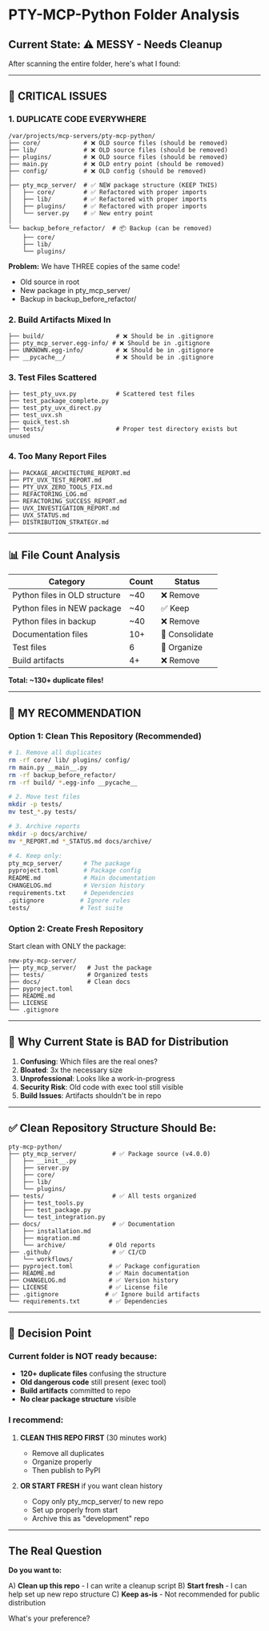 # PTY-MCP-Python Folder Analysis

## Current State: ⚠️ **MESSY - Needs Cleanup**

After scanning the entire folder, here's what I found:

---

## 🔴 CRITICAL ISSUES

### 1. **DUPLICATE CODE EVERYWHERE**
```
/var/projects/mcp-servers/pty-mcp-python/
├── core/            # ❌ OLD source files (should be removed)
├── lib/             # ❌ OLD source files (should be removed)
├── plugins/         # ❌ OLD source files (should be removed)
├── main.py          # ❌ OLD entry point (should be removed)
├── config/          # ❌ OLD config (should be removed)
│
├── pty_mcp_server/  # ✅ NEW package structure (KEEP THIS)
│   ├── core/        # ✅ Refactored with proper imports
│   ├── lib/         # ✅ Refactored with proper imports
│   ├── plugins/     # ✅ Refactored with proper imports
│   └── server.py    # ✅ New entry point
│
└── backup_before_refactor/  # 📦 Backup (can be removed)
    ├── core/
    ├── lib/
    └── plugins/
```

**Problem:** We have THREE copies of the same code!
- Old source in root
- New package in pty_mcp_server/
- Backup in backup_before_refactor/

### 2. **Build Artifacts Mixed In**
```
├── build/                    # ❌ Should be in .gitignore
├── pty_mcp_server.egg-info/ # ❌ Should be in .gitignore  
├── UNKNOWN.egg-info/         # ❌ Should be in .gitignore
├── __pycache__/              # ❌ Should be in .gitignore
```

### 3. **Test Files Scattered**
```
├── test_pty_uvx.py           # Scattered test files
├── test_package_complete.py
├── test_pty_uvx_direct.py
├── test_uvx.sh
├── quick_test.sh
├── tests/                    # Proper test directory exists but unused
```

### 4. **Too Many Report Files**
```
├── PACKAGE_ARCHITECTURE_REPORT.md
├── PTY_UVX_TEST_REPORT.md
├── PTY_UVX_ZERO_TOOLS_FIX.md
├── REFACTORING_LOG.md
├── REFACTORING_SUCCESS_REPORT.md
├── UVX_INVESTIGATION_REPORT.md
├── UVX_STATUS.md
├── DISTRIBUTION_STRATEGY.md
```

---

## 📊 File Count Analysis

| Category | Count | Status |
|----------|-------|--------|
| Python files in OLD structure | ~40 | ❌ Remove |
| Python files in NEW package | ~40 | ✅ Keep |
| Python files in backup | ~40 | ❌ Remove |
| Documentation files | 10+ | 🔧 Consolidate |
| Test files | 6 | 🔧 Organize |
| Build artifacts | 4+ | ❌ Remove |

**Total: ~130+ duplicate files!**

---

## 🎯 MY RECOMMENDATION

### Option 1: **Clean This Repository** (Recommended)
```bash
# 1. Remove all duplicates
rm -rf core/ lib/ plugins/ config/
rm main.py __main__.py
rm -rf backup_before_refactor/
rm -rf build/ *.egg-info __pycache__

# 2. Move test files
mkdir -p tests/
mv test_*.py tests/

# 3. Archive reports
mkdir -p docs/archive/
mv *_REPORT.md *_STATUS.md docs/archive/

# 4. Keep only:
pty_mcp_server/      # The package
pyproject.toml       # Package config
README.md            # Main documentation
CHANGELOG.md         # Version history
requirements.txt     # Dependencies
.gitignore          # Ignore rules
tests/              # Test suite
```

### Option 2: **Create Fresh Repository** 
Start clean with ONLY the package:
```
new-pty-mcp-server/
├── pty_mcp_server/   # Just the package
├── tests/            # Organized tests
├── docs/             # Clean docs
├── pyproject.toml
├── README.md
├── LICENSE
└── .gitignore
```

---

## 🚫 Why Current State is BAD for Distribution

1. **Confusing**: Which files are the real ones?
2. **Bloated**: 3x the necessary size
3. **Unprofessional**: Looks like a work-in-progress
4. **Security Risk**: Old code with exec tool still visible
5. **Build Issues**: Artifacts shouldn't be in repo

---

## ✅ Clean Repository Structure Should Be:

```
pty-mcp-python/
├── pty_mcp_server/          # ✅ Package source (v4.0.0)
│   ├── __init__.py
│   ├── server.py
│   ├── core/
│   ├── lib/
│   └── plugins/
├── tests/                   # ✅ All tests organized
│   ├── test_tools.py
│   ├── test_package.py
│   └── test_integration.py
├── docs/                    # ✅ Documentation
│   ├── installation.md
│   ├── migration.md
│   └── archive/            # Old reports
├── .github/                 # ✅ CI/CD
│   └── workflows/
├── pyproject.toml          # ✅ Package configuration
├── README.md               # ✅ Main documentation
├── CHANGELOG.md            # ✅ Version history
├── LICENSE                 # ✅ License file
├── .gitignore             # ✅ Ignore build artifacts
└── requirements.txt        # ✅ Dependencies
```

---

## 📌 Decision Point

### Current folder is NOT ready because:
- **120+ duplicate files** confusing the structure
- **Old dangerous code** still present (exec tool)
- **Build artifacts** committed to repo
- **No clear package structure** visible

### I recommend:

1. **CLEAN THIS REPO FIRST** (30 minutes work)
   - Remove all duplicates
   - Organize properly
   - Then publish to PyPI

2. **OR START FRESH** if you want clean history
   - Copy only pty_mcp_server/ to new repo
   - Set up properly from start
   - Archive this as "development" repo

---

## The Real Question

**Do you want to:**

A) **Clean up this repo** - I can write a cleanup script
B) **Start fresh** - I can help set up new repo structure
C) **Keep as-is** - Not recommended for public distribution

What's your preference?